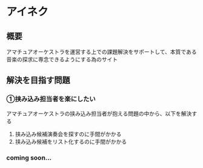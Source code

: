 # アイネク

## 概要
アマチュアオーケストラを運営する上での課題解決をサポートして、本質である音楽の探求に専念できるようにする為のサイト

## 解決を目指す問題
### ①挟み込み担当者を楽にしたい
アマチュアオーケストラの挟み込み担当者が抱える問題の中から、以下を解決する
1. 挟み込み候補演奏会を探すのに手間がかかる
1. 挟み込み候補をリスト化するのに手間がかかる

### coming soon...
